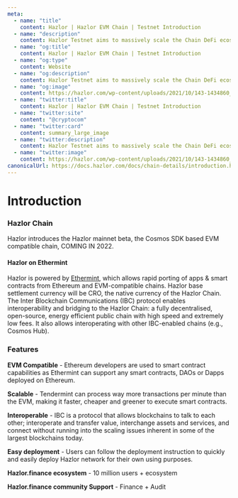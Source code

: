```yaml
---
meta:
  - name: "title"
    content: Hazlor | Hazlor EVM Chain | Testnet Introduction
  - name: "description"
    content: Hazlor Testnet aims to massively scale the Chain DeFi ecosystem, by providing developers with the ability to rapidly port apps from Ethereum and EVM-compatible chains.
  - name: "og:title"
    content: Hazlor | Hazlor EVM Chain | Testnet Introduction
  - name: "og:type"
    content: Website
  - name: "og:description"
    content: Hazlor Testnet aims to massively scale the Chain DeFi ecosystem, by providing developers with the ability to rapidly port apps from Ethereum and EVM-compatible chains.
  - name: "og:image"
    content: https://hazlor.com/wp-content/uploads/2021/10/143-1434860_black-blue-abstract-wallpaper-24500-wallpaper-wallpaper-dark.jpg
  - name: "twitter:title"
    content: Hazlor | Hazlor EVM Chain | Testnet Introduction
  - name: "twitter:site"
    content: "@cryptocom"
  - name: "twitter:card"
    content: summary_large_image
  - name: "twitter:description"
    content: Hazlor Testnet aims to massively scale the Chain DeFi ecosystem, by providing developers with the ability to rapidly port apps from Ethereum and EVM-compatible chains.
  - name: "twitter:image"
    content: https://hazlor.com/wp-content/uploads/2021/10/143-1434860_black-blue-abstract-wallpaper-24500-wallpaper-wallpaper-dark.jpg
canonicalUrl: https://docs.hazlor.com/docs/chain-details/introduction.html
---
```


# Introduction




### Hazlor Chain

Hazlor introduces the Hazlor mainnet beta, the Cosmos SDK based EVM compatible chain, COMING IN  2022.



#### Hazlor on Ethermint

Hazlor is powered by [Ethermint](https://github.com/tharsis/ethermint), which allows rapid porting of apps & smart contracts from Ethereum and EVM-compatible chains. Hazlor base settlement currency will be CRO, the native currency of the Hazlor Chain.
The Inter Blockchain Communications (IBC) protocol enables interoperability and bridging to the Hazlor Chain: a fully decentralised, open-source, energy efficient public chain with high speed and extremely low fees. It also allows interoperating with other IBC-enabled chains (e.g., Cosmos Hub).

### Features

**EVM Compatible** - Ethereum developers are used to smart contract capabilities as Ethermint can support any smart contracts, DAOs or Dapps deployed on Ethereum.

**Scalable** - Tendermint can process way more transactions per minute than the EVM, making it faster, cheaper and greener to execute smart contracts.

**Interoperable** - IBC is a protocol that allows blockchains to talk to each other; interoperate and transfer value, interchange assets and services, and connect without running into the scaling issues inherent in some of the largest blockchains today.

**Easy deployment** - Users can follow the deployment instruction to quickly and easily deploy Hazlor network for their own using purposes.

**Hazlor.finance ecosystem** - 10 million users + ecosystem

**Hazlor.finance community Support** - Finance + Audit
